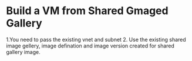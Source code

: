 # Build a VM from Shared Gmaged Gallery
1.You need to pass the existing vnet and subnet
2. Use the existing shared image gellery, image defination and image version created for shared gallery image.
